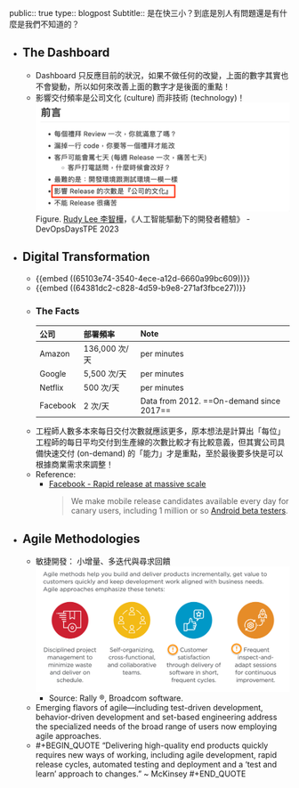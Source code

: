 public:: true
type:: blogpost
Subtitle:: 是在快三小？到底是別人有問題還是有什麼是我們不知道的？

- ## The Dashboard
	- Dashboard 只反應目前的狀況，如果不做任何的改變，上面的數字其實也不會變動，所以如何來改善上面的數字才是後面的重點！
	- 影響交付頻率是公司文化  (culture) 而非技術 (technology)！
	  ![image.png](../assets/image_1697435979709_0.png)
	  Figure. [Rudy Lee 李智樺](https://ruddyblog.wordpress.com/)，《人工智能驅動下的開發者體驗》 - DevOpsDaysTPE 2023
- ## Digital Transformation
	- {{embed ((65103e74-3540-4ece-a12d-6660a99bc609))}}
	- {{embed ((64381dc2-c828-4d59-b9e8-271af3fbce27))}}
	- ### The Facts
	  |公司|部署頻率|Note|
	  |--|--|--|
	  |Amazon|136,000 次/天|per minutes|
	  |Google|5,500 次/天|per minutes|
	  |Netflix|500 次/天|per minutes|
	  |Facebook|2 次/天|Data from 2012. ==On-demand since 2017==|
	- 工程師人數多本來每日交付次數就應該更多，原本想法是計算出「每位」工程師的每日平均交付到生產線的次數比較才有比較意義，但其實公司具備快速交付 (on-demand) 的「能力」才是重點，至於最後要多快是可以根據商業需求來調整！
	- Reference:
	  * [Facebook - Rapid release at massive scale](https://engineering.fb.com/2017/08/31/web/rapid-release-at-massive-scale/)
	    > We make mobile release candidates available every day for canary users, including 1 million or so [Android beta testers](https://play.google.com/apps/testing/com.facebook.katana).
- ## Agile Methodologies
	- 敏捷開發： 小增量、多迭代與尋求回饋
	  ![image.png](../assets/image_1683518520302_0.png)
		- Source: Rally ®, Broadcom software.
	- Emerging flavors of agile—including test-driven development, behavior-driven development and set-based engineering address the specialized needs of the broad range of users now employing agile approaches.
	- #+BEGIN_QUOTE
	  “Delivering high-quality end products quickly requires new ways of working, including agile development, rapid release cycles, automated testing and deployment and a ‘test and learn’ approach to changes.”  ~ McKinsey
	  #+END_QUOTE
